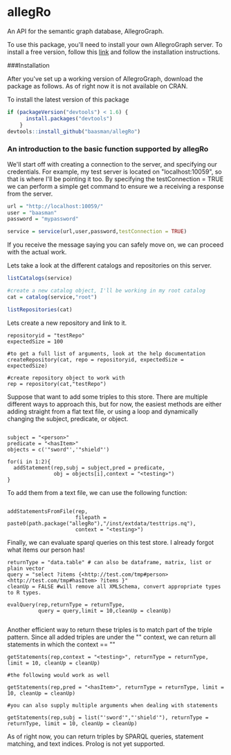 # allegRo
An API for the semantic graph database, AllegroGraph.

To use this package, you'll need to install your own AllegroGraph server. To install a free version, follow this [link](http://franz.com/agraph/downloads/)
and follow the installation instructions.

###Installation

After you've set up a working version of AllegroGraph, download the package as follows. As of right now it is not available on CRAN.

To install the latest version of this package

```R
if (packageVersion("devtools") < 1.6) {
      install.packages("devtools")
    }
devtools::install_github("baasman/allegRo")
```

### An introduction to the basic function supported by allegRo

We'll start off with creating a connection to the server, and specifying our credentials. For example, my test server is located on "localhost:10059", so that is where I'll be pointing it too. By specifying the testConnection = TRUE we can perform a simple get command to ensure we a receiving a response from the server.

```r
url = "http://localhost:10059/"
user = "baasman"
password = "mypassword"

service = service(url,user,password,testConnection = TRUE)
```

If you receive the message saying you can safely move on, we can proceed with the actual work.

Lets take a look at the different catalogs and repositories on this server. 

```r
listCatalogs(service)

#create a new catalog object, I'll be working in my root catalog
cat = catalog(service,"root")

listRepositories(cat)
```

Lets create a new repository and link to it.

```{r}
repositoryid = "testRepo"
expectedSize = 100

#to get a full list of arguments, look at the help documentation
createRepository(cat, repo = repositoryid, expectedSize = expectedSize)

#create repository object to work with
rep = repository(cat,"testRepo")
```

Suppose that want to add some triples to this store. There are multiple different ways to approach this, but for now, the easiest methods are either 
adding straight from a flat text file, or using a loop and dynamically changing the subject, predicate, or object.

```{r}

subject = "<person>"
predicate = "<hasItem>"
objects = c('"sword"','"shield"')

for(i in 1:2){
  addStatement(rep,subj = subject,pred = predicate,
               obj = objects[i],context = "<testing>")
}

```

To add them from a text file, we can use the following function:

```{r}

addStatementsFromFile(rep,
                      filepath = paste0(path.package("allegRo"),"/inst/extdata/testtrips.nq"),
                      context = "<testing>")

```

Finally, we can evaluate sparql queries on this test store. I already forgot what items our person has!

```{r}
returnType = "data.table" # can also be dataframe, matrix, list or plain vector
query = "select ?items {<http://test.com/tmp#person> <http://test.com/tmp#hasItem> ?items }"
cleanUp = FALSE #will remove all XMLSchema, convert appropriate types to R types.

evalQuery(rep,returnType = returnType,
          query = query,limit = 10,cleanUp = cleanUp)
          

```

Another efficient way to return these triples is to match part of the triple pattern. Since all added triples are under the
"<testing>" context, we can return all statements in which the context == "<testing>"
```{r}
getStatements(rep,context = "<testing>", returnType = returnType, limit = 10, cleanUp = cleanUp)

#the following would work as well

getStatements(rep,pred = "<hasItem>", returnType = returnType, limit = 10, cleanUp = cleanUp)

#you can also supply multiple arguments when dealing with statements

getStatements(rep,subj = list("'sword'","'shield'"), returnType = returnType, limit = 10, cleanUp = cleanUp)

```

As of right now, you can return triples by SPARQL queries, statement matching, and text indices. Prolog is not yet supported.

